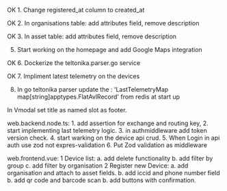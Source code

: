 OK 1. Change registered_at column to created_at

OK 2. In organisations table: add attributes field, remove description

OK 3. In asset table: add attributes field, remove description



5. Start working on the homepage and add Google Maps integration

OK 6. Dockerize the teltonika.parser.go service

OK 7. Impliment latest telemetry on the devices

8. In go teltonika parser update the :
    'LastTelemetryMap    map[string]apptypes.FlatAvlRecord'
    from redis at start up

<!-- =============================================================== -->

In Vmodal set title as named slot as footer.


web.backend.node.ts: 
    1. add assertion for exchange and routing key, 
    2. start implementing last telemetry logic.
    3. in authmiddleware add token version check.
    4. start warking on the device api crud.
    5. When Login in api auth use zod not expres-validation
    6. Put Zod validation as middleware

web.frontend.vue:
    1 Device list:
        a. add delete functionality
        b. add filter by group
        c. add filter by organisation
    2 Register new Device:
        a. add organisation and attach to asset fields.
        b. add iccid and phone number field
        b. add qr code and barcode scan
        b. add buttons with confirmation.

    





